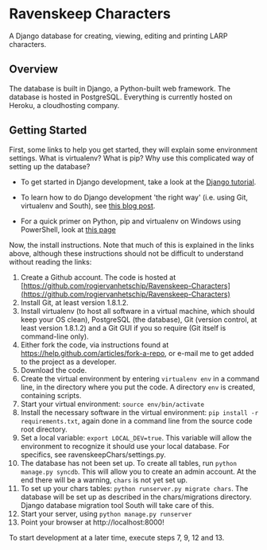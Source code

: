 # Ravenskeep Characters

A Django database for creating, viewing, editing and printing LARP characters.

## Overview

The database is built in Django, a Python-built web framework. The database is hosted in PostgreSQL. Everything is currently hosted on Heroku, a cloudhosting company.

## Getting Started

First, some links to help you get started, they will explain some environment settings. What is virtualenv? What is pip? Why use this complicated way of setting up the database?

* To get started in Django development, take a look at the [Django tutorial](https://docs.djangoproject.com/en/dev/intro/tutorial01/).

* To learn how to do Django development 'the right way' (i.e. using Git, virtualenv and South), see [this blog post](http://www.jeffknupp.com/blog/2012/02/09/starting-a-django-project-the-right-way/).

* For a quick primer on Python, pip and virtualenv on Windows using PowerShell, look at [this page](http://www.tylerbutler.com/2012/05/how-to-install-python-pip-and-virtualenv-on-windows-with-powershell/)

Now, the install instructions. Note that much of this is explained in the links above, although these instructions should not be difficult to understand without reading the links:

1. Create a Github account. The code is hosted at [https://github.com/rogiervanhetschip/Ravenskeep-Characters](https://github.com/rogiervanhetschip/Ravenskeep-Characters)
2. Install Git, at least version 1.8.1.2.
3. Install virtualenv (to host all software in a virtual machine, which should keep your OS clean), PostgreSQL (the database), Git (version control, at least version 1.8.1.2) and a Git GUI if you so require (Git itself is command-line only).
4. Either fork the code, via instructions found at https://help.github.com/articles/fork-a-repo, or e-mail me to get added to the project as a developer.
5. Download the code.
6. Create the virtual environment by entering `virtualenv env` in a command line, in the directory where you put the code. A directory `env` is created, containing scripts.
7. Start your virtual environment: `source env/bin/activate`
8. Install the necessary software in the virtual environment: `pip install -r requirements.txt`, again done in a command line from the source code root directory.
9. Set a local variable: `export LOCAL_DEV=true`. This variable will allow the environment to recognize it should use your local database. For specifics, see ravenskeepChars/settings.py.
10. The database has not been set up. To create all tables, run `python manage.py syncdb`. This will allow you to create an admin account. At the end there will be a warning, `chars` is not yet set up.
11. To set up your chars tables: `python runserver.py migrate chars`. The database will be set up as described in the chars/migrations directory. Django database migration tool South will take care of this.
12. Start your server, using `python manage.py runserver`
13. Point your browser at http://localhost:8000!

To start development at a later time, execute steps 7, 9, 12 and 13.

